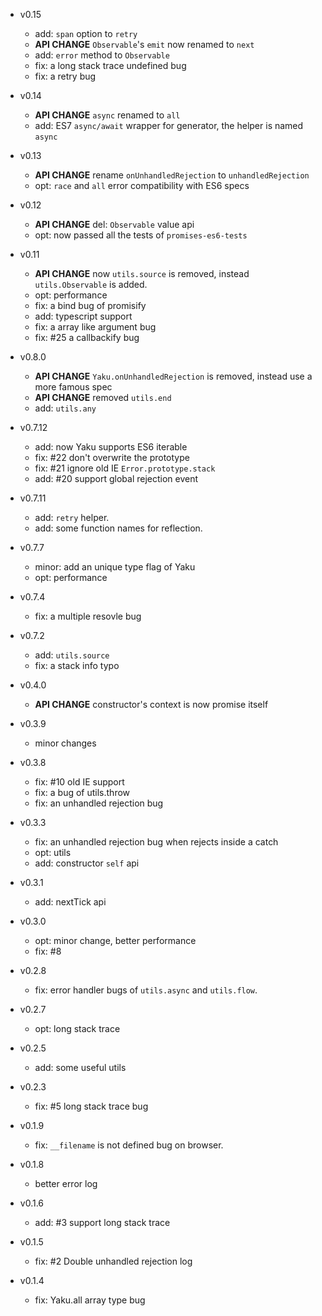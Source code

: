 - v0.15

  - add: `span` option to `retry`
  - **API CHANGE** `Observable`'s `emit` now renamed to `next`
  - add: `error` method to `Observable`
  - fix: a long stack trace undefined bug
  - fix: a retry bug

- v0.14

  - **API CHANGE** `async` renamed to `all`
  - add: ES7 `async/await` wrapper for generator, the helper is named `async`

- v0.13

  - **API CHANGE** rename `onUnhandledRejection` to `unhandledRejection`
  - opt: `race` and `all` error compatibility with ES6 specs

- v0.12

  - **API CHANGE** del: `Observable` value api
  - opt: now passed all the tests of `promises-es6-tests`

- v0.11

  - **API CHANGE** now `utils.source` is removed, instead `utils.Observable` is added.
  - opt: performance
  - fix: a bind bug of promisify
  - add: typescript support
  - fix: a array like argument bug
  - fix: #25 a callbackify bug

- v0.8.0

  - **API CHANGE** `Yaku.onUnhandledRejection` is removed, instead use a more famous spec
  - **API CHANGE** removed `utils.end`
  - add: `utils.any`

- v0.7.12

  - add: now Yaku supports ES6 iterable
  - fix: #22 don't overwrite the prototype
  - fix: #21 ignore old IE `Error.prototype.stack`
  - add: #20 support global rejection event

- v0.7.11

  - add: `retry` helper.
  - add: some function names for reflection.

- v0.7.7

  - minor: add an unique type flag of Yaku
  - opt: performance

- v0.7.4

  - fix: a multiple resovle bug

- v0.7.2

  - add: `utils.source`
  - fix: a stack info typo

- v0.4.0

  - **API CHANGE** constructor's context is now promise itself

- v0.3.9

  - minor changes

- v0.3.8

  - fix: #10 old IE support
  - fix: a bug of utils.throw
  - fix: an unhandled rejection bug

- v0.3.3

  - fix: an unhandled rejection bug when rejects inside a catch
  - opt: utils
  - add: constructor `self` api

- v0.3.1

  - add: nextTick api

- v0.3.0

  - opt: minor change, better performance
  - fix: #8

- v0.2.8

  - fix: error handler bugs of `utils.async` and `utils.flow`.

- v0.2.7

  - opt: long stack trace

- v0.2.5

  - add: some useful utils

- v0.2.3

  - fix: #5 long stack trace bug

- v0.1.9

  - fix: `__filename` is not defined bug on browser.

- v0.1.8

  - better error log

- v0.1.6

  - add: #3 support long stack trace

- v0.1.5

  - fix: #2 Double unhandled rejection log

- v0.1.4

  - fix: Yaku.all array type bug
